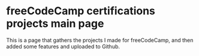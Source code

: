 # freeCodeCamp certifications projects main page

This is a page that gathers the projects I made for freeCodeCamp, and then
added some features and uploaded to Github.
